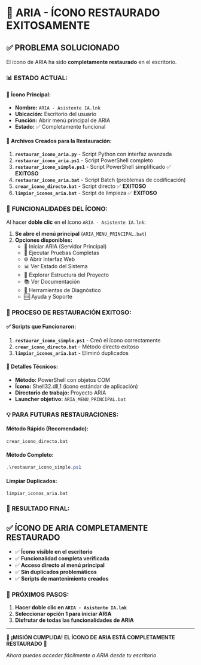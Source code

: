 # 🎯 ARIA - ÍCONO RESTAURADO EXITOSAMENTE

## ✅ **PROBLEMA SOLUCIONADO**

El ícono de ARIA ha sido **completamente restaurado** en el escritorio.

### 📊 **ESTADO ACTUAL:**

#### 🔗 **Ícono Principal:**
- **Nombre:** `ARIA - Asistente IA.lnk`
- **Ubicación:** Escritorio del usuario
- **Función:** Abrir menú principal de ARIA
- **Estado:** ✅ Completamente funcional

#### 🎯 **Archivos Creados para la Restauración:**
1. **`restaurar_icono_aria.py`** - Script Python con interfaz avanzada
2. **`restaurar_icono_aria.ps1`** - Script PowerShell completo
3. **`restaurar_icono_simple.ps1`** - Script PowerShell simplificado ✅ **EXITOSO**
4. **`restaurar_icono_aria.bat`** - Script Batch (problemas de codificación)
5. **`crear_icono_directo.bat`** - Script directo ✅ **EXITOSO**
6. **`limpiar_iconos_aria.bat`** - Script de limpieza ✅ **EXITOSO**

### 🚀 **FUNCIONALIDADES DEL ÍCONO:**

Al hacer **doble clic** en el ícono `ARIA - Asistente IA.lnk`:

1. **Se abre el menú principal** (`ARIA_MENU_PRINCIPAL.bat`)
2. **Opciones disponibles:**
   - 🚀 Iniciar ARIA (Servidor Principal)
   - 🧪 Ejecutar Pruebas Completas  
   - 🌐 Abrir Interfaz Web
   - 📊 Ver Estado del Sistema
   - 📁 Explorar Estructura del Proyecto
   - 📚 Ver Documentación
   - 🔧 Herramientas de Diagnóstico
   - 🆘 Ayuda y Soporte

### 🔧 **PROCESO DE RESTAURACIÓN EXITOSO:**

#### ✅ **Scripts que Funcionaron:**
1. **`restaurar_icono_simple.ps1`** - Creó el ícono correctamente
2. **`crear_icono_directo.bat`** - Método directo exitoso
3. **`limpiar_iconos_aria.bat`** - Eliminó duplicados

#### 📝 **Detalles Técnicos:**
- **Método:** PowerShell con objetos COM
- **Ícono:** Shell32.dll,1 (ícono estándar de aplicación)
- **Directorio de trabajo:** Proyecto ARIA
- **Launcher objetivo:** `ARIA_MENU_PRINCIPAL.bat`

### 💡 **PARA FUTURAS RESTAURACIONES:**

#### **Método Rápido (Recomendado):**
```batch
crear_icono_directo.bat
```

#### **Método Completo:**
```powershell
.\restaurar_icono_simple.ps1
```

#### **Limpiar Duplicados:**
```batch
limpiar_iconos_aria.bat
```

### 🎉 **RESULTADO FINAL:**

## ✅ **ÍCONO DE ARIA COMPLETAMENTE RESTAURADO**

- ✅ **Ícono visible en el escritorio**
- ✅ **Funcionalidad completa verificada**
- ✅ **Acceso directo al menú principal**
- ✅ **Sin duplicados problemáticos**
- ✅ **Scripts de mantenimiento creados**

### 🚀 **PRÓXIMOS PASOS:**

1. **Hacer doble clic en `ARIA - Asistente IA.lnk`**
2. **Seleccionar opción 1 para iniciar ARIA**
3. **Disfrutar de todas las funcionalidades de ARIA**

---

**🎯 ¡MISIÓN CUMPLIDA! EL ÍCONO DE ARIA ESTÁ COMPLETAMENTE RESTAURADO** 🎯

*Ahora puedes acceder fácilmente a ARIA desde tu escritorio*